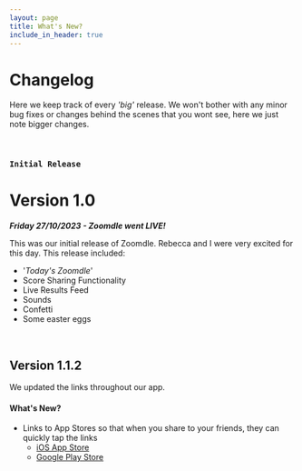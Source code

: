 ```yaml
---
layout: page
title: What's New?
include_in_header: true
---
```


# Changelog
Here we keep track of every *'big'* release. We won't bother with any minor bug fixes or changes behind the scenes that you wont see, here we just note bigger changes.

<br>

### `Initial Release`
# **Version 1.0**
***Friday 27/10/2023 - Zoomdle went LIVE!***

This was our initial release of Zoomdle. Rebecca and I were very excited for this day. This release included: 

- '*Today's Zoomdle*'
- Score Sharing Functionality
- Live Results Feed
- Sounds 
- Confetti
- Some easter eggs

<!-- This is a very good way to link to other pages on the site [Changes to Privacy Policy](/privacypolicy) -->

<br>

## **Version 1.1.2**
We updated the links throughout our app.

#### What's New?
- Links to App Stores so that when you share to your friends, they can quickly tap the links
    - [iOS App Store](https://apps.apple.com/us/app/zoomdle/id6452803507)
    - [Google Play Store](https://play.google.com/store/apps/details?id=rebeccamcarthur.zoomdle.android)

<br>
